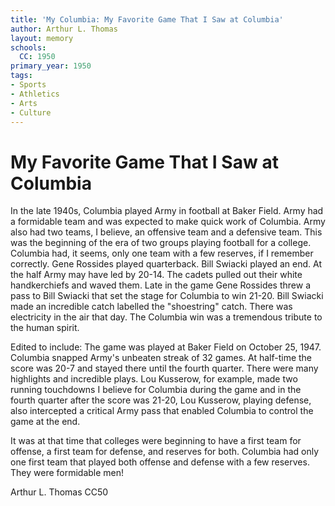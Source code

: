 ```yaml
---
title: 'My Columbia: My Favorite Game That I Saw at Columbia'
author: Arthur L. Thomas
layout: memory
schools:
  CC: 1950
primary_year: 1950
tags:
- Sports
- Athletics
- Arts
- Culture
---
```

# My Favorite Game That I Saw at Columbia

In the late 1940s, Columbia played Army in football at Baker Field. Army had a formidable team and was expected to make quick work of Columbia. Army also had two teams, I believe, an offensive team and a defensive team. This was the beginning of the era of two groups playing football for a college. Columbia had, it seems, only one team with a few reserves, if I remember correctly. Gene Rossides played quarterback. Bill Swiacki played an end. At the half Army may have led by 20-14. The cadets pulled out their white handkerchiefs and waved them. Late in the game Gene Rossides threw a pass to Bill Swiacki that set the stage for Columbia to win 21-20. Bill Swiacki made an incredible catch labelled the "shoestring" catch. There was electricity in the air that day. The Columbia win was a tremendous tribute to the human spirit.

Edited to include:  The game was played at Baker Field on October 25, 1947. Columbia snapped Army's unbeaten streak of 32 games. At half-time the score was 20-7 and stayed there until the fourth quarter. There were many highlights and incredible plays. Lou Kusserow, for example, made two running touchdowns I believe for Columbia during the game and in the fourth quarter after the score was 21-20, Lou Kusserow, playing defense, also intercepted a critical Army pass that enabled Columbia to control the game at the end.

It was at that time that colleges were beginning to have a first team for offense, a first team for defense, and reserves for both. Columbia had only one first team that played both offense and defense with a few reserves. They were formidable men!

Arthur L. Thomas CC50
